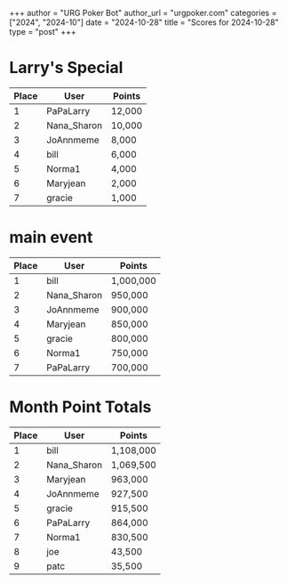 +++
author = "URG Poker Bot"
author_url = "urgpoker.com"
categories = ["2024", "2024-10"]
date = "2024-10-28"
title = "Scores for 2024-10-28"
type = "post"
+++
# Larry's Special

| Place | User | Points |
|-------|------|--------|
| 1 | PaPaLarry | 12,000 |
| 2 | Nana_Sharon | 10,000 |
| 3 | JoAnnmeme | 8,000 |
| 4 | bill | 6,000 |
| 5 | Norma1 | 4,000 |
| 6 | Maryjean | 2,000 |
| 7 | gracie | 1,000 |

# main event

| Place | User | Points |
|-------|------|--------|
| 1 | bill | 1,000,000 |
| 2 | Nana_Sharon | 950,000 |
| 3 | JoAnnmeme | 900,000 |
| 4 | Maryjean | 850,000 |
| 5 | gracie | 800,000 |
| 6 | Norma1 | 750,000 |
| 7 | PaPaLarry | 700,000 |

# Month Point Totals

| Place | User | Points |
|-------|------|--------|
| 1 | bill | 1,108,000 |
| 2 | Nana_Sharon | 1,069,500 |
| 3 | Maryjean | 963,000 |
| 4 | JoAnnmeme | 927,500 |
| 5 | gracie | 915,500 |
| 6 | PaPaLarry | 864,000 |
| 7 | Norma1 | 830,500 |
| 8 | joe | 43,500 |
| 9 | patc | 35,500 |
